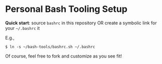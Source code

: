 # Personal Bash Tooling Setup

**Quick start**: source `bashrc` in this repository OR create a symbolic link for your `~/.bashrc` it

E.g.,
```shell
$ ln -s ~/bash-tools/bashrc.sh ~/.bashrc
```

Of course, feel free to fork and customize as you see fit!